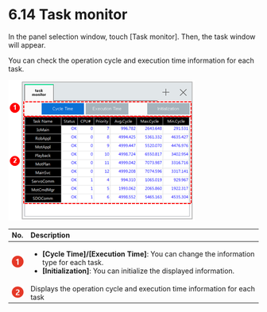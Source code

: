 # 6.14 Task monitor

In the panel selection window, touch \[Task monitor\]. Then, the task window will appear.

You can check the operation cycle and execution time information for each task.

![Figure 45 Task monitor](../.gitbook/assets/image%20%28409%29.png)

<table>
  <thead>
    <tr>
      <th style="text-align:left">No.</th>
      <th style="text-align:left">Description</th>
    </tr>
  </thead>
  <tbody>
    <tr>
      <td style="text-align:left">
        <img src="../.gitbook/assets/c1.png" alt/>
      </td>
      <td style="text-align:left">
        <ul>
          <li><b>[Cycle Time]/[Execution Time]</b>: You can change the information type
            for each task.</li>
          <li><b>[Initialization]</b>: You can initialize the displayed information.</li>
        </ul>
      </td>
    </tr>
    <tr>
      <td style="text-align:left">
        <img src="../.gitbook/assets/c2.png" alt/>
      </td>
      <td style="text-align:left">Displays the operation cycle and execution time information for each task</td>
    </tr>
  </tbody>
</table>





